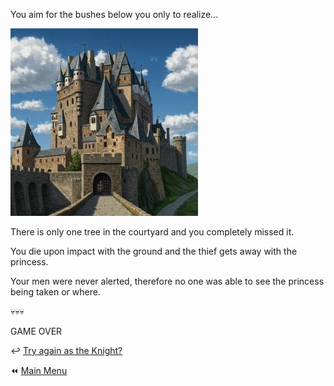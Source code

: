 You aim for the bushes below you only to realize...

![Castle_Path](./img/castle_pathsm.jpg)

There is only one tree in the courtyard and you completely missed it.

You die upon impact with the ground and the thief gets away with the princess.

Your men were never alerted, therefore no one was able to see the princess being taken or where.

:skull::skull::skull:

GAME OVER

:leftwards_arrow_with_hook: [Try again as the Knight?](./KnightStart.md)

:rewind: [Main Menu](../_main-menu.md)